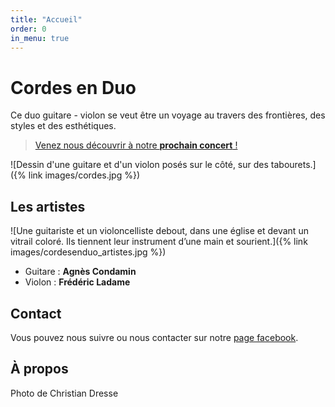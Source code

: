 ```yaml
---
title: "Accueil"
order: 0
in_menu: true
---
```

# Cordes en Duo

Ce duo guitare - violon se veut être un voyage au travers des frontières, des
styles et des esthétiques.

> [Venez nous découvrir à notre **prochain concert** !](/concerts.html)

![Dessin d'une guitare et d'un violon posés sur le côté, sur des tabourets.]({% link images/cordes.jpg %})

## Les artistes

![Une guitariste et un violoncelliste debout, dans une église et devant un vitrail coloré. Ils tiennent leur instrument d’une main et sourient.]({% link images/cordesenduo_artistes.jpg %})

- Guitare : **Agnès Condamin**
- Violon : **Frédéric Ladame**

## Contact

Vous pouvez nous suivre ou nous contacter sur notre [page facebook](https://www.facebook.com/profile.php?id=100063775533687).

## À propos

Photo de Christian Dresse 